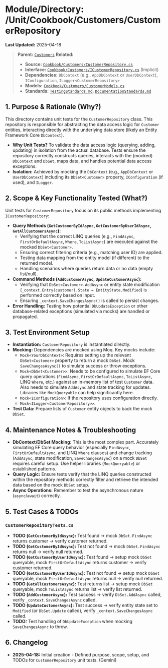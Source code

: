 # Module/Directory: /Unit/Cookbook/Customers/CustomerRepository

**Last Updated:** 2025-04-18

> **Parent:** [`Customers`](../README.md)
> **Related:**
> * **Source:** [`Cookbook/Customers/CustomerRepository.cs`](../../../../../api-server/Cookbook/Customers/CustomerRepository.cs)
> * **Interface:** [`Cookbook/Customers/ICustomerRepository.cs`](../../../../../api-server/Cookbook/Customers/CustomerRepository.cs) (Implicit)
> * **Dependencies:** `DbContext` (e.g., `AppDbContext` or `UserDbContext`), `IConfiguration`, `ILogger<CustomerRepository>`
> * **Models:** [`Cookbook/Customers/CustomerModels.cs`](../../../../../api-server/Cookbook/Customers/CustomerModels.cs)
> * **Standards:** [`TestingStandards.md`](../../../../../Docs/Development/TestingStandards.md), [`DocumentationStandards.md`](../../../../../Docs/Development/DocumentationStandards.md)

## 1. Purpose & Rationale (Why?)

This directory contains unit tests for the `CustomerRepository` class. This repository is responsible for abstracting the data access logic for `Customer` entities, interacting directly with the underlying data store (likely an Entity Framework Core `DbContext`).

* **Why Unit Tests?** To validate the data access logic (querying, adding, updating) in isolation from the actual database. Tests ensure the repository correctly constructs queries, interacts with the (mocked) `DbContext` and `DbSet`, maps data, and handles potential data access exceptions.
* **Isolation:** Achieved by mocking the `DbContext` (e.g., `AppDbContext` or `UserDbContext`) including its `DbSet<Customer>` property, `IConfiguration` (if used), and `ILogger`.

## 2. Scope & Key Functionality Tested (What?)

Unit tests for `CustomerRepository` focus on its public methods implementing `ICustomerRepository`:

* **Query Methods (`GetCustomerByIdAsync`, `GetCustomerByUserIdAsync`, `GetAllCustomersAsync`):**
    * Verifying that the correct LINQ queries (e.g., `FindAsync`, `FirstOrDefaultAsync`, `Where`, `ToListAsync`) are executed against the mocked `DbSet<Customer>`.
    * Ensuring correct filtering criteria (e.g., matching user ID) are applied.
    * Testing data mapping from the entity model (if different) to the returned model.
    * Handling scenarios where queries return data or no data (empty list/null).
* **Command Methods (`AddCustomerAsync`, `UpdateCustomerAsync`):**
    * Verifying that `DbSet<Customer>.AddAsync` or entity state modification (`_context.Entry(customer).State = EntityState.Modified`) is performed correctly based on input.
    * Ensuring `_context.SaveChangesAsync()` is called to persist changes.
* **Error Handling:** Testing how potential `DbUpdateException` or other database-related exceptions (simulated via mocks) are handled or propagated.

## 3. Test Environment Setup

* **Instantiation:** `CustomerRepository` is instantiated directly.
* **Mocking:** Dependencies are mocked using Moq. Key mocks include:
    * `Mock<YourDbContext>`: Requires setting up the relevant `DbSet<Customer>` property to return a mock `DbSet`. Mock `SaveChangesAsync()` to simulate success or throw exceptions.
    * `Mock<DbSet<Customer>>`: Needs to be configured to simulate EF Core query operations (`FindAsync`, `FirstOrDefaultAsync`, `ToListAsync`, LINQ `Where`, etc.) against an in-memory list of test `Customer` data. Also needs to simulate `AddAsync` and state tracking for updates. Libraries like `MockQueryable` can help significantly here.
    * `Mock<IConfiguration>`: If the repository uses configuration directly.
    * `Mock<ILogger<CustomerRepository>>`.
* **Test Data:** Prepare lists of `Customer` entity objects to back the mock `DbSet`.

## 4. Maintenance Notes & Troubleshooting

* **DbContext/DbSet Mocking:** This is the most complex part. Accurately simulating EF Core query behavior (especially `FindAsync`, `FirstOrDefaultAsync`, and LINQ `Where` clauses) and change tracking (`AddAsync`, state modification, `SaveChangesAsync`) on a mock `DbSet` requires careful setup. Use helper libraries (`MockQueryable`) or established patterns.
* **Query Logic:** Ensure tests verify that the LINQ queries constructed within the repository methods correctly filter and retrieve the intended data based on the mock `DbSet` setup.
* **Async Operations:** Remember to test the asynchronous nature (`async`/`await`) correctly.

## 5. Test Cases & TODOs

### `CustomerRepositoryTests.cs`
* **TODO (`GetCustomerByIdAsync`):** Test found -> mock `DbSet.FindAsync` returns customer -> verify customer returned.
* **TODO (`GetCustomerByIdAsync`):** Test not found -> mock `DbSet.FindAsync` returns null -> verify null returned.
* **TODO (`GetCustomerByUserIdAsync`):** Test found -> setup mock `DbSet` queryable, mock `FirstOrDefaultAsync` returns customer -> verify customer returned.
* **TODO (`GetCustomerByUserIdAsync`):** Test not found -> setup mock `DbSet` queryable, mock `FirstOrDefaultAsync` returns null -> verify null returned.
* **TODO (`GetAllCustomersAsync`):** Test returns list -> setup mock `DbSet` queryable, mock `ToListAsync` returns list -> verify list returned.
* **TODO (`AddCustomerAsync`):** Test success -> verify `DbSet.AddAsync` called, verify `_context.SaveChangesAsync` called.
* **TODO (`UpdateCustomerAsync`):** Test success -> verify entity state set to `Modified` (or `DbSet.Update` called), verify `_context.SaveChangesAsync` called.
* **TODO:** Test handling of `DbUpdateException` when mocking `SaveChangesAsync` to throw.

## 6. Changelog

* **2025-04-18:** Initial creation - Defined purpose, scope, setup, and TODOs for `CustomerRepository` unit tests. (Gemini)

